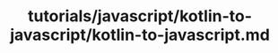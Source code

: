 ---
title: tutorials/javascript/kotlin-to-javascript/kotlin-to-javascript.md
showAuthorInfo: false
redirect_path: /docs/kotlin-to-javascript
---